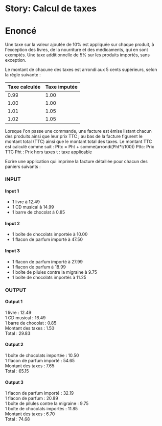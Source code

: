 Story: Calcul de taxes
======================


# Enoncé

Une taxe sur la valeur ajoutée de 10% est appliquée sur chaque produit, à l'exception des livres, de la nourriture et des médicaments, qui en sont exemptés. Une taxe additionnelle de 5% sur les produits importés, sans exception.

Le montant de chacune des taxes est arrondi aux 5 cents supérieurs, selon la règle suivante :

| Taxe calculée | Taxe imputée |
|---------------|--------------|
|          0.99 |         1.00 |
|          1.00 |         1.00 |
|          1.01 |         1.05 |
|          1.02 |         1.05 |

Lorsque l'on passe une commande, une facture est émise listant chacun des produits ainsi que leur prix TTC ; au bas de la facture figurent le montant total (TTC) ainsi que le montant total des taxes.
Le montant TTC est calculé comme suit :
Pttc = Pht + somme(arrondi(Pht*t/100))
Pttc: Prix TTC
Pht : Prix hors taxes
t : taxe applicable

Ecrire une application qui imprime la facture détaillée pour chacun des paniers suivants :

### INPUT

#### Input 1

* 1 livre à 12.49
* 1 CD musical à 14.99
* 1 barre de chocolat à 0.85

#### Input 2

* 1 boîte de chocolats importée à 10.00
* 1 flacon de parfum importé à 47.50

#### Input 3

* 1 flacon de parfum importé à 27.99
* 1 flacon de parfum à 18.99
* 1 boîte de pilules contre la migraine à 9.75
* 1 boîte de chocolats importés à 11.25

### OUTPUT

#### Output 1

1 livre : 12.49  
1 CD musical : 16.49  
1 barre de chocolat : 0.85  
Montant des taxes : 1.50  
Total : 29.83

#### Output 2

1 boîte de chocolats importée : 10.50  
1 flacon de parfum importé : 54.65  
Montant des taxes : 7.65  
Total : 65.15

#### Output 3

1 flacon de parfum importé : 32.19  
1 flacon de parfum : 20.89  
1 boîte de pilules contre la migraine : 9.75  
1 boîte de chocolats importés : 11.85  
Montant des taxes : 6.70  
Total : 74.68
